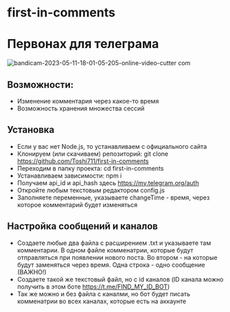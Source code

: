 # first-in-comments
# Первонах для телеграма
![bandicam-2023-05-11-18-01-05-205-_online-video-cutter com_](https://github.com/Toshi711/first-in-comments/assets/58808278/8f6090e9-38ee-4738-b73d-351d07a777d3)

## Возможности:
- Изменение комментария через какое-то время
- Возможность хранения множества сессий
  
## Установка 
- Если у вас нет Node.js, то устанавливаем с официального сайта
- Клонируем (или скачиваем) репозиторий: git clone https://github.com/Toshi711/first-in-comments
- Переходим в папку проекта: cd first-in-comments
- Устанавливаем зависимости: npm i
- Получаем api_id и api_hash здесь https://my.telegram.org/auth
- Откройте любым текстовым редактором config.js
- Заполняете переменные, указываете changeTime - время, через которое комментарий будет изменяться

## Настройка сообщений и каналов
- Создаете любые два файла с расширением .txt и указываете там комментарии. В одном файле комменатрии, которые будут отправляться при появлении нового поста. Во втором - на которые будут заменяться через время. Одна строка - одно сообщение (ВАЖНО!)
- Создаете такой же текстовый файл, но с id каналов (ID канала можно получить в этом боте https://t.me/FIND_MY_ID_BOT)
- Так же можно и без файла с каналми, но бот будет писать комменатрии во всех каналах, которые есть на аккаунте

